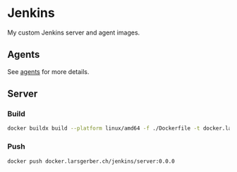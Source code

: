 # Jenkins

My custom Jenkins server and agent images.

## Agents

See [agents](agents) for more details.

## Server

### Build

```bash
docker buildx build --platform linux/amd64 -f ./Dockerfile -t docker.larsgerber.ch/jenkins/server:0.0.0 .
```

### Push

```bash
docker push docker.larsgerber.ch/jenkins/server:0.0.0
```
